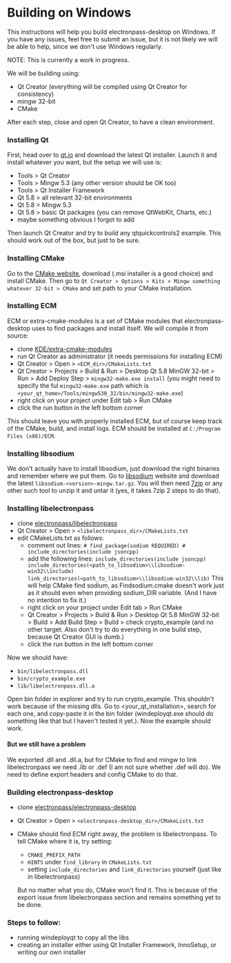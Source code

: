 # Building on Windows

This instructions will help you build electronpass-desktop on Windows. If you have any issues, feel free to submit an issue, but it is not likely we will be able to help, since we don't use Windows regularly.

NOTE: This is currently a work in progress.

We will be building using:
- Qt Creator (everything will be compiled using Qt Creator for consistency)
- mingw 32-bit
- CMake

After each step, close and open Qt Creator, to have a clean environment.

### Installing Qt
First, head over to [qt.io](https://www.qt.io/download-open-source/) and download the latest Qt installer. Launch it and install whatever you want, but the setup we will use is:
- Tools > Qt Creator
- Tools > Mingw 5.3 (any other version should be OK too)
- Tools > Qt Installer Framework
- Qt 5.8 > all relevant 32-bit environments
- Qt 5.8 > Mingw 5.3
- Qt 5.8 > basic Qt packages (you can remove QtWebKit, Charts, etc.)
- maybe something obvious I forgot to add

Then launch Qt Creator and try to build any qtquickcontrols2 example. This should work out of the box, but just to be sure.

### Installing CMake
Go to the [CMake website](https://cmake.org/download/), download (.msi installer is a good choice) and install CMake. Then go to `Qt Creator > Options > Kits > Mingw something whatever 32-bit > CMake` and set path to your CMake installation.

### Installing ECM
ECM or extra-cmake-modules is a set of CMake modules that electronpass-desktop uses to find packages and install itself. We will compile it from source:
- clone [KDE/extra-cmake-modules](https://github.com/KDE/extra-cmake-modules)
- run Qt Creator as administrator (it needs permissions for installing ECM)
- Qt Creator > Open > `<ECM_dir>/CMakeLists.txt`
- Qt Creator > Projects > Build & Run > Desktop Qt 5.8 MinGW 32-bit > Run > Add Deploy Step > `mingw32-make.exe install` (you might need to specify the ful `mingw32-make.exe` path which is `<your_qt_home>/Tools/mingw530_32/bin/mingw32-make.exe`)
- right click on your project under Edit tab > Run CMake
- click the run button in the left bottom corner

This should leave you with properly installed ECM, but of course keep track of the CMake, build, and install logs. ECM should be installed at `C:/Program Files (x86)/ECM`.

### Installing libsodium
We don't actually have to install libsodium, just download the right binaries and remember where we put them. Go to [libsodium](https://download.libsodium.org/libsodium/releases/) website and download the latest `libsodium-<version>-mingw.tar.gz`. You will then need [7zip](http://www.7-zip.org) or any other such tool to unzip it and untar it (yes, it takes 7zip 2 steps to do that).

### Installing libelectronpass
- clone [electronpass/libelectronpass](https://github.com/electronpass/libelectronpass)
- Qt Creator > Open > `<libelectronpass_dir>/CMakeLists.txt`
- edit CMakeLists.txt as follows:
  - comment out lines:
        ```
        # find_package(sodium REQUIRED)
        # include_directories(include jsoncpp)
        ```
  - add the following lines:
        ```
        include_directories(include jsoncpp)
        include_directories(<path_to_libsodium>\\libsodium-win32\\include)
        link_directories(<path_to_libsodium>\\libsodium-win32\\lib)
        ```
      This will help CMake find sodium, as Findsodium.cmake doesn't work just as it should even when providing sodium_DIR variable. (And I have no intention to fix it.)
  - right click on your project under Edit tab > Run CMake
  - Qt Creator > Projects > Build & Run > Desktop Qt 5.8 MinGW 32-bit > Build > Add Build Step > Build > check crypto_example (and no other target. Also don't try to do everything in one build step, because Qt Creator GUI is dumb.)
  - click the run button in the left bottom corner

Now we should have:
  - `bin/libelectronpass.dll`
  - `bin/crypto_example.exe`
  - `lib/libelectronpass.dll.a`

Open bin folder in explorer and try to run crypto_example. This shouldn't work because of the missing dlls. Go to <your_qt_installation>, search for each one, and copy-paste it in the bin folder (windeployqt.exe should do something like that but I haven't tested it yet.). Now the example should work.

#### But we still have a problem
We exported .dll and .dll.a, but for CMake to find and mingw to link libelectronpass we need .lib or .def (I am not sure whether .def will do). We need to define export headers and config CMake to do that.


### Building electronpass-desktop
- clone [electronpass/electronpass-desktop](https://github.com/electronpass/electronpass-desktop)
- Qt Creator > Open > `<electronpass-desktop_dir>/CMakeLists.txt`
- CMake should find ECM right away, the problem is libelectronpass. To tell CMake where it is, try setting:
    - `CMAKE_PREFIX_PATH`
    - `HINTS` under `find_library` in `CMakeLists.txt`
    - setting `include_directories` and `link_directories` yourself (just like in libelectronpass)

    But no matter what you do, CMake won't find it. This is because of the export issue from libelectronpass section and remains something yet to be done.

### Steps to follow:
- running windeployqt to copy all the libs
- creating an installer either using Qt Installer Framework, InnoSetup, or writing our own installer
